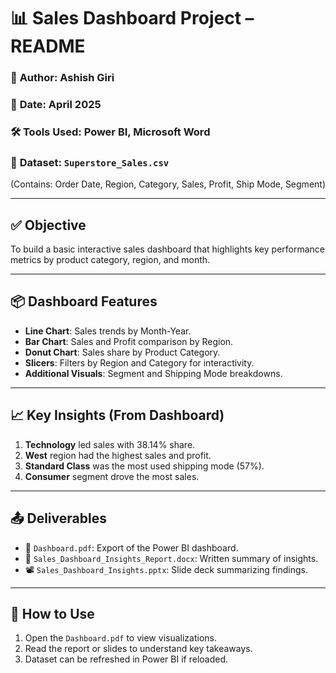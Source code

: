 # 📊 Sales Dashboard Project – README

### 👤 **Author**: Ashish Giri  
### 📅 **Date**: April 2025  
### 🛠 **Tools Used**: Power BI, Microsoft Word  
### 📁 **Dataset**: `Superstore_Sales.csv`  
(Contains: Order Date, Region, Category, Sales, Profit, Ship Mode, Segment)

---

## ✅ Objective
To build a basic interactive sales dashboard that highlights key performance metrics by product category, region, and month.

---

## 📦 Dashboard Features
- **Line Chart**: Sales trends by Month-Year.
- **Bar Chart**: Sales and Profit comparison by Region.
- **Donut Chart**: Sales share by Product Category.
- **Slicers**: Filters by Region and Category for interactivity.
- **Additional Visuals**: Segment and Shipping Mode breakdowns.

---

## 📈 Key Insights (From Dashboard)
1. **Technology** led sales with 38.14% share.
2. **West** region had the highest sales and profit.
3. **Standard Class** was the most used shipping mode (57%).
4. **Consumer** segment drove the most sales.

---

## 📤 Deliverables
- 📎 `Dashboard.pdf`: Export of the Power BI dashboard.
- 📄 `Sales_Dashboard_Insights_Report.docx`: Written summary of insights.
- 📽 `Sales_Dashboard_Insights.pptx`: Slide deck summarizing findings.

---

## 📝 How to Use
1. Open the `Dashboard.pdf` to view visualizations.
2. Read the report or slides to understand key takeaways.
3. Dataset can be refreshed in Power BI if reloaded.

